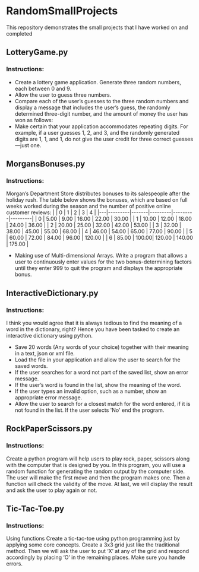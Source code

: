 # RandomSmallProjects
This repository demonstrates the small projects that I have worked on and completed

## LotteryGame.py
### Instructions: 
- Create a lottery game application. Generate three random numbers, each between 0 and 9.  
- Allow the user to guess three numbers. 
- Compare each of the user’s guesses to the three random numbers and display a message that includes the user’s guess, the randomly determined three-digit number, and the amount of money the user has won as follows: 
- Make certain that your application accommodates repeating digits. For example, if a user guesses 1, 2, and 3, and the randomly generated digits are 1, 1, and 1, do not give the user credit for three correct guesses—just one.


## MorgansBonuses.py
### Instructions:
Morgan’s Department Store distributes bonuses to its salespeople after the holiday rush. The table below shows the bonuses, which are based on full weeks worked during the season and the number of positive online customer reviews:
|   |    0    |   1   |    2    |    3    |    4    |
|---|---------|-------|---------|---------|---------|
| 0 |  5.00   | 9.00  | 16.00   | 22.00   | 30.00   |
| 1 | 10.00   | 12.00 | 18.00   | 24.00   | 36.00   |
| 2 | 20.00   | 25.00 | 32.00   | 42.00   | 53.00   |
| 3 | 32.00   | 38.00 | 45.00   | 55.00   | 68.00   |
| 4 | 46.00   | 54.00 | 65.00   | 77.00   | 90.00   |
| 5 | 60.00   | 72.00 | 84.00   | 96.00   | 120.00  |
| 6 | 85.00   | 100.00| 120.00  | 140.00  | 175.00  |


- Making use of Multi-dimensional Arrays. Write a program that allows a user to continuously enter values for the two bonus-determining factors until they enter 999 to quit the program and displays the appropriate bonus.

## InteractiveDictionary.py
### Instructions:
I think you would agree that it is always tedious to find the meaning of a word in the dictionary, right? Hence you have been tasked to create an interactive 
dictionary using python. 
- Save 20 words (Any words of your choice) together with their meaning in a text, json or xml file. 
- Load the file in your application and allow the user to search for the saved words.  
- If the user searches for a word not part of the saved list, show an error message. 
- If the user’s word is found in the list, show the meaning of the word. 
- If the user types an invalid option, such as a number, show an appropriate error message. 
- Allow the user to search for a closest match for the word entered, if it is not found in the list. If the user selects 'No' end the program. 

## RockPaperScissors.py
### Instructions:
Create a python program will help users to play rock, paper, scissors along with the computer that is designed by you. In this program, you will use a random function for generating the random output by the computer side. The user will make the first move and then the program makes one. Then a function will check the validity of the move. At last, we will display the result and ask the user to play again or not.

## Tic-Tac-Toe.py
### Instructions:
Using functions Create a tic-tac-toe using python programming just by applying some core concepts. Create a 3x3 grid just like the traditional method. Then we will ask the user to put ‘X’ at any of the grid and respond accordingly by placing ‘O’ in the remaining places. Make sure you handle errors.




